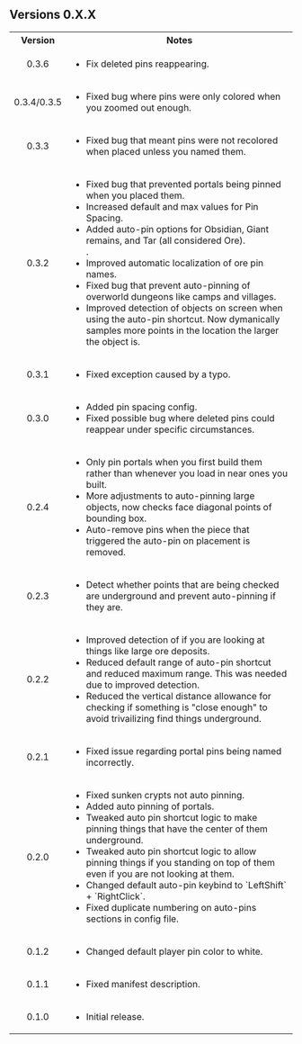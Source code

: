 <div class="header">
	<h2>Versions 0.X.X</h2>
</div>
<table>
	<tbody>
		<tr>
			<th align="center">Version</th>
			<th align="center">Notes</th>
		</tr>
		<tr>
			<td align="center">0.3.6</td>
			<td align="left">
				<ul>
					<li>Fix deleted pins reappearing.</li>
				</ul>
			</td>
		</tr>
		<tr>
			<td align="center">0.3.4/0.3.5</td>
			<td align="left">
				<ul>
					<li>Fixed bug where pins were only colored when you zoomed out enough.</li>
				</ul>
			</td>
		</tr>
		<tr>
			<td align="center">0.3.3</td>
			<td align="left">
				<ul>
					<li>Fixed bug that meant pins were not recolored when placed unless you named them.</li>
				</ul>
			</td>
		</tr>
		<tr>
			<td align="center">0.3.2</td>
			<td align="left">
				<ul>
					<li>Fixed bug that prevented portals being pinned when you placed them.</li>
					<li>Increased default and max values for Pin Spacing.</li>
					<li>Added auto-pin options for Obsidian, Giant remains, and Tar (all considered Ore).</li>.
					<li>Improved automatic localization of ore pin names.</li>
					<li>Fixed bug that prevent auto-pinning of overworld dungeons like camps and villages.</li>
					<li>Improved detection of objects on screen when using the auto-pin shortcut. Now dymanically samples more points in the location the larger the object is.</li>
				</ul>
			</td>
		</tr>
		<tr>
			<td align="center">0.3.1</td>
			<td align="left">
				<ul>
					<li>Fixed exception caused by a typo.</li>
				</ul>
			</td>
		</tr>
		<tr>
			<td align="center">0.3.0</td>
			<td align="left">
				<ul>
					<li>Added pin spacing config.</li>
					<li>Fixed possible bug where deleted pins could reappear under specific circumstances.</li>
				</ul>
			</td>
		</tr>
		<tr>
			<td align="center">0.2.4</td>
			<td align="left">
				<ul>
					<li>Only pin portals when you first build them rather than whenever you load in near ones you built.</li>
					<li>More adjustments to auto-pinning large objects, now checks face diagonal points of bounding box.</li>
					<li>Auto-remove pins when the piece that triggered the auto-pin on placement is removed.</li>
				</ul>
			</td>
		</tr>
		<tr>
			<td align="center">0.2.3</td>
			<td align="left">
				<ul>
					<li>Detect whether points that are being checked are underground and prevent auto-pinning if they are.</li>
				</ul>
			</td>
		</tr>
		<tr>
			<td align="center">0.2.2</td>
			<td align="left">
				<ul>
					<li>Improved detection of if you are looking at things like large ore deposits.</li>
					<li>Reduced default range of auto-pin shortcut and reduced maximum range. This was needed due to improved detection.</li>
					<li>Reduced the vertical distance allowance for checking if something is "close enough" to avoid trivailizing find things underground.</li>
				</ul>
			</td>
		</tr>
		<tr>
			<td align="center">0.2.1</td>
			<td align="left">
				<ul>
					<li>Fixed issue regarding portal pins being named incorrectly.</li>
				</ul>
			</td>
		</tr>
		<tr>
			<td align="center">0.2.0</td>
			<td align="left">
				<ul>
					<li>Fixed sunken crypts not auto pinning.</li>
					<li>Added auto pinning of portals.</li>
					<li>Tweaked auto pin shortcut logic to make pinning things that have the center of them underground.</li>
					<li>Tweaked auto pin shortcut logic to allow pinning things if you standing on top of them even if you are not looking at them.</li>
					<li>Changed default auto-pin keybind to `LeftShift` + `RightClick`.</li>
					<li>Fixed duplicate numbering on auto-pins sections in config file.</li>
				</ul>
			</td>
		</tr>
		<tr>
			<td align="center">0.1.2</td>
			<td align="left">
				<ul>
					<li>Changed default player pin color to white.</li>
				</ul>
			</td>
		</tr>
		<tr>
			<td align="center">0.1.1</td>
			<td align="left">
				<ul>
					<li>Fixed manifest description.</li>
				</ul>
			</td>
		</tr>
		<tr>
			<td align="center">0.1.0</td>
			<td align="left">
				<ul>
					<li>Initial release.</li>
				</ul>
			</td>
		</tr>
	</tbody>
</table>